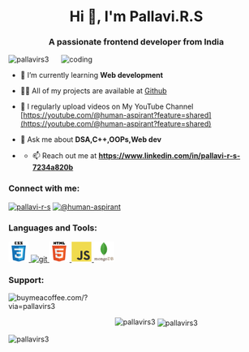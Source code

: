 <h1 align="center">Hi 👋, I'm Pallavi.R.S</h1>
<h3 align="center">A passionate frontend developer from India</h3>
<img align="right" alt="coding" width="400" src="https://cdn.dribbble.com/users/2704414/screenshots/7466903/selfportrait.gif">


<p align="left"> <img src="https://komarev.com/ghpvc/?username=pallavirs3&label=Profile%20views&color=0e75b6&style=flat" alt="pallavirs3" /> </p>

- 🌱 I’m currently learning **Web development**

- 👨‍💻 All of my projects are available at [Github](Github)

- 📝 I regularly upload videos on My YouTube Channel [https://youtube.com/@human-aspirant?feature=shared](https://youtube.com/@human-aspirant?feature=shared)

- 💬 Ask me about **DSA,C++,OOPs,Web dev**

- - 📫 Reach out me at **https://www.linkedin.com/in/pallavi-r-s-7234a820b**

<h3 align="left">Connect with me:</h3>
<p align="left">
<a href="https://linkedin.com/in/pallavi-r-s" target="blank"><img align="center" src="https://raw.githubusercontent.com/rahuldkjain/github-profile-readme-generator/master/src/images/icons/Social/linked-in-alt.svg" alt="pallavi-r-s" height="30" width="40" /></a>
<a href="https://www.youtube.com/c/@human-aspirant" target="blank"><img align="center" src="https://raw.githubusercontent.com/rahuldkjain/github-profile-readme-generator/master/src/images/icons/Social/youtube.svg" alt="@human-aspirant" height="30" width="40" /></a>
</p>

<h3 align="left">Languages and Tools:</h3>
<p align="left"> <a href="https://www.w3schools.com/css/" target="_blank" rel="noreferrer"> <img src="https://raw.githubusercontent.com/devicons/devicon/master/icons/css3/css3-original-wordmark.svg" alt="css3" width="40" height="40"/> </a> <a href="https://git-scm.com/" target="_blank" rel="noreferrer"> <img src="https://www.vectorlogo.zone/logos/git-scm/git-scm-icon.svg" alt="git" width="40" height="40"/> </a> <a href="https://www.w3.org/html/" target="_blank" rel="noreferrer"> <img src="https://raw.githubusercontent.com/devicons/devicon/master/icons/html5/html5-original-wordmark.svg" alt="html5" width="40" height="40"/> </a> <a href="https://developer.mozilla.org/en-US/docs/Web/JavaScript" target="_blank" rel="noreferrer"> <img src="https://raw.githubusercontent.com/devicons/devicon/master/icons/javascript/javascript-original.svg" alt="javascript" width="40" height="40"/> </a> <a href="https://www.mongodb.com/" target="_blank" rel="noreferrer"> <img src="https://raw.githubusercontent.com/devicons/devicon/master/icons/mongodb/mongodb-original-wordmark.svg" alt="mongodb" width="40" height="40"/> </a> </p>

<h3 align="left">Support:</h3>
<p><a href="https://www.buymeacoffee.com/buymeacoffee.com/?via=pallavirs3"> <img align="left" src="https://cdn.buymeacoffee.com/buttons/v2/default-yellow.png" height="50" width="210" alt="buymeacoffee.com/?via=pallavirs3" /></a></p><br><br>

<p><img align="left" src="https://github-readme-stats.vercel.app/api/top-langs?username=pallavirs3&show_icons=true&locale=en&layout=compact" alt="pallavirs3" /></p>

<p>&nbsp;<img align="center" src="https://github-readme-stats.vercel.app/api?username=pallavirs3&show_icons=true&locale=en" alt="pallavirs3" /></p>

<p><img align="center" src="https://github-readme-streak-stats.herokuapp.com/?user=pallavirs3&" alt="pallavirs3" /></p>

